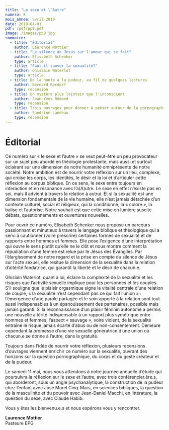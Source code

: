 ```yaml
---
title: "Le sexe et l'Autre"
numero: 8
mois_annee: avril 2019
date: 2019-04-01
pdf: /pdf/pp9.pdf
image: /images/pp9.jpg
sommaire:
  - title: "Éditorial"
    author: Laurence Mottier
  - title: "Le silence de Jésus sur l'amour qui se fait"
    author: Elisabeth Schenker
    type: article
  - title: "Faut-il sauver la sexualité?"
    author: Ghislain Waterlot
    type: article
  - title: De la honte à la pudeur, au fil de quelques lectures
    author: Bernard Rordorf
    type: recension
  - title: Un mystère plus lointain que l'inconscient
    author: Jean-Yves Rémond
    type: recension
  - title: Trois ouvrages pour donner à penser autour de la pornographie
    author: Sandrine Landeau
    type: recension
---
```


# Éditorial
Ce numéro sur « le sexe et l’autre » se veut peut-être un peu provocateur sur un sujet peu abordé
en théologie protestante, mais aussi et surtout éclairant sur une dimension de notre humanité
omniprésente de notre société. Notre ambition est de nourrir votre réflexion sur un lieu, complexe, 
qui croise les corps, les identités, le désir et la loi et d’articuler cette réflexion au corpus biblique. 
En ce sens, le sexe entre toujours en interaction et en résonance avec l’a(A)utre. 
Le sexe en effet n’existe pas en soi, mais il advient à travers la relation à autrui. 
Et si la sexualité est une dimension fondamentale de la vie humaine, elle n’est jamais détachée 
d’un contexte culturel, social et religieux, qui la conditionne, la « colore », la balise et l’autorise. 
Notre souhait est que cette mise en lumière suscite débats, questionnements et ouvertures nouvelles.

Pour ouvrir ce numéro, Elisabeth Schenker nous propose un parcours passionnant et minutieux à travers 
le langage biblique et théologique qui a servi à cautionner (voire prescrire) certaines formes de sexualité 
et de rapports entre hommes et femmes. Elle pose l’exigence d’une interprétation qui ouvre le sens plutôt 
qu’elle ne le clôt et nous montre comment la répudiation d’une femme est relue par le Jésus des Évangiles. 
Par l’élargissement de notre regard et la prise en compte du silence de Jésus sur l’acte sexuel, elle resitue 
la dimension de la sexualité dans la relation d’altérité fondatrice, qui garantit la liberté et le désir de chacun.e. 

Ghislain Waterlot, quant à lui, éclaire la complexité de la sexualité et les risques que l’activité sexuelle 
implique pour les personnes et les couples. S’il souligne que le plaisir orgasmique signe la vitalité centrale 
d’une relation de couple, « la sexualité n’est cependant pas ce qui fait l’union » : l’émergence d’une parole 
partagée et le soin apporté à la relation sont tout aussi indispensables à un épanouissement des partenaires, 
possible mais jamais garanti.  Si la reconnaissance d’un plaisir féminin autonome a permis une nouvelle altérité 
indispensable à un rapport plus symétrique entre hommes et femmes, l’aspect « sauvage », voire violent, de la 
sexualité entraîne le risque jamais écarté d’abus ou de non-consentement. Demeure cependant la promesse d’une vie 
sexuelle génératrice d’une union où chacun.e se donne à l’autre, dans la gratuité.

Toujours dans l’idée de nourrir votre réflexion, plusieurs recensions d’ouvrages viennent enrichir ce numéro sur 
la sexualité, ouvrant des horizons sur la question pornographique, du corps et du geste créateur et de la pudeur.

Le samedi 11 mai, nous vous attendons à notre journée annuelle d’étude qui poursuivra la réflexion sur 
le sexe et l’autre, avec trois conférencier.ère.s, qui aborderont, sous un angle psychanalytique, la 
construction de la pudeur chez l’enfant avec José Morel Cinq-Mars, en sciences bibliques, la question 
de la masculinité et du pouvoir avec Jean-Daniel Macchi, en littérature, la question du sexe, avec Claude Habib.

Vous y êtes les bienvenu.e.s et nous espérons vous y rencontrer.

**Laurence Mottier**  
Pasteure EPG
